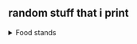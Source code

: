 ## random stuff that i print

<details>
  <summary>Food stands</summary>

//TODO: write dimensions here

glass holder:

<img src="./Rasai/food_stand.jpg" height="400" />

examples in use: 

<img src="./Rasai/food_stands1.jpg" height="400" />
<img src="./Rasai/food_stands2.jpg" height="400" />

</details>
